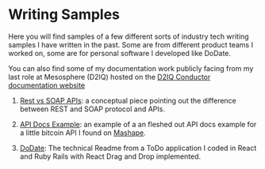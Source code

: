 # Writing Samples

Here you will find samples of a few different sorts of industry tech writing samples I have written in the past. Some are from different product teams I worked on, some are for personal software I developed like DoDate.

You can also find some of my documentation work publicly facing from my last role at Mesosphere (D2IQ) hosted on the [D2IQ Conductor documentation website](https://docs.d2iq.com/dkp/conductor/)


1. [Rest vs SOAP APIs](https://github.com/jpe442/writing_samples/tree/main/REST_vs_SOAP_conceptual): a conceptual piece pointing out the difference between REST and SOAP protocol and APIs.

1. [API Docs Example](https://github.com/jpe442/writing_samples/blob/main/API_docs_example/JPEBitcointySampleAPIdoc.pdf): an example of a an fleshed out API docs example for a little bitcoin API I found on [Mashape](https://www.programmableweb.com/api/mashape).

1. [DoDate](https://github.com/jpe442/writing_samples/blob/main/DoDate_readme/dodate.md): The technical Readme from a ToDo application I coded in React and Ruby Rails with React Drag and Drop implemented.

